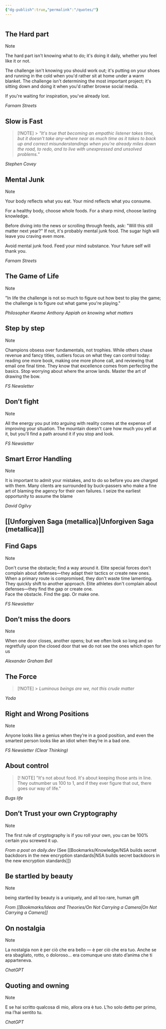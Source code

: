 ```yaml
---
{"dg-publish":true,"permalink":"/quotes/"}
---
```


```table-of-contents

```


## The Hard part

> [!NOTE]
>
> The hard part isn't knowing what to do; it's doing it daily, whether you feel like it or not.
>
> The challenge isn't knowing you should work out; it's putting on your shoes and running in the cold when you'd rather sit at home under a warm blanket. The challenge isn't determining the most important project; it's sitting down and doing it when you'd rather browse social media.
>
> If you're waiting for inspiration, you've already lost.

_Farnam Streets_

## Slow is Fast

> [!NOTE] > _"It's true that becoming an empathic listener takes time, but it doesn't take any-where near as much time as it takes to back up and correct misunderstandings when you're already miles down the road, to redo, and to live with unexpressed and unsolved problems."_

_Stephen Covey_

## Mental Junk

> [!NOTE]
>
> Your body reflects what you eat. Your mind reflects what you consume.
>
> For a healthy body, choose whole foods. For a sharp mind, choose lasting knowledge.
>
> Before diving into the news or scrolling through feeds, ask: "Will this still matter next year?" If not, it's probably mental junk food. The sugar high will leave you craving even more.
>
> Avoid mental junk food. Feed your mind substance. Your future self will thank you.

_Farnam Streets_

## The Game of Life

> [!NOTE]
> "In life the challenge is not so much to figure out how best to play the game; the challenge is to figure out what game you're playing."

_Philosopher Kwame Anthony Appiah on knowing what matters_

## Step by step

> [!NOTE]
> Champions obsess over fundamentals, not trophies.
> While others chase revenue and fancy titles, outliers focus on what they can control today: reading one more book, making one more phone call, and reviewing that email one final time. They know that excellence comes from perfecting the basics.
> Stop worrying about where the arrow lands. Master the art of drawing the bow.

_FS Newsletter_

## Don’t fight

> [!NOTE]
> All the energy you put into arguing with reality comes at the expense of improving your situation. The mountain doesn't care how much you yell at it, but you'll find a path around it if you stop and look.

_FS Newsletter_

## Smart Error Handling

> [!NOTE]
> It is important to admit your mistakes, and to do so before you are charged with them. Many clients are surrounded by buck-passers who make a fine art of blaming the agency for their own failures. I seize the earliest opportunity to assume the blame

_David Ogilvy_

## [[Unforgiven Saga (metallica)\|Unforgiven Saga (metallica)]]

## Find Gaps

> [!NOTE]
> Don't curse the obstacle; find a way around it.
> Elite special forces don't complain about defenses—they adapt their tactics or create new ones. When a primary route is compromised, they don't waste time lamenting. They quickly shift to another approach. Elite athletes don't complain about defenses—they find the gap or create one.  
> Face the obstacle. Find the gap. Or make one.

_FS Newsletter_

## Don’t miss the doors

> [!NOTE]
> When one door closes, another opens; but we often look so long and so regretfully upon the closed door that we do not see the ones which open for us

_Alexander Graham Bell_

## The Force

> [!NOTE] > _Luminous beings are we, not this crude matter_

_Yoda_

## Right and Wrong Positions

> [!NOTE]
> Anyone looks like a genius when they’re in a good position, and even the smartest person looks like an idiot when they’re in a bad one.

_FS Newsletter (Clear Thinking)_

## About control

> [! NOTE]
> "It's not about food. It's about keeping those ants in line. They outnumber us 100 to 1, and if they ever figure that out, there goes our way of life."

_Bugs life_

## Don’t Trust your own Cryptography

> [!NOTE]
> The first rule of cryptography is if you roll your own, you can be 100% certain you screwed it up.

_From a post on daily.dev_ (See [[Bookmarks/Knowledge/NSA builds secret backdoors in the new encryption standards\|NSA builds secret backdoors in the new encryption standards]])

## Be startled by beauty

> [!NOTE]
> being startled by beauty is a uniquely, and all too rare, human gift

_From [[Bookmarks/Ideas and Theories/On Not Carrying a Camera\|On Not Carrying a Camera]]_

## On nostalgia

> [!NOTE]
> La nostalgia non è per ciò che era bello — è per ciò che era tuo. Anche se era sbagliato, rotto, o doloroso… era comunque uno stato d’anima che ti apparteneva.

_ChatGPT_

## Quoting and owning

> [!NOTE]
> E se hai scritto qualcosa di mio, allora ora è tuo.
> L’ho solo detto per primo, ma l’hai sentito tu.

_ChatGPT_

